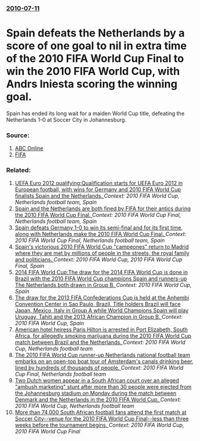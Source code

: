 ### [2010-07-11](/news/2010/07/11/index.md)

# Spain defeats the Netherlands by a score of one goal to nil in extra time of the 2010 FIFA World Cup Final to win the 2010 FIFA World Cup, with Andrs Iniesta scoring the winning goal. 

Spain has ended its long wait for a maiden World Cup title, defeating the Netherlands 1-0 at Soccer City in Johannesburg.


### Source:

1. [ABC Online](http://www.abc.net.au/news/stories/2010/07/12/2950575.htm)
2. [FIFA](http://www.fifa.com/worldcup/matches/round=249721/match=300061509/index.html)

### Related:

1. [UEFA Euro 2012 qualifying:Qualification starts for UEFA Euro 2012 in European football, with wins for Germany and 2010 FIFA World Cup finalists Spain and the Netherlands. ](/news/2010/09/3/uefa-euro-2012-qualifying-pqualification-starts-for-uefa-euro-2012-in-european-football-with-wins-for-germany-and-2010-fifa-world-cup-final.md) _Context: 2010 FIFA World Cup, Netherlands football team, Spain_
2. [Spain and the Netherlands are both fined by FIFA for their antics during the 2010 FIFA World Cup Final. ](/news/2010/08/3/spain-and-the-netherlands-are-both-fined-by-fifa-for-their-antics-during-the-2010-fifa-world-cup-final.md) _Context: 2010 FIFA World Cup Final, Netherlands football team, Spain_
3. [Spain defeats Germany 1-0 to win its semi-final and for its first time, along with Netherlands make the 2010 FIFA World Cup Final. ](/news/2010/07/7/spain-defeats-germany-1-0-to-win-its-semi-final-and-for-its-first-time-along-with-netherlands-make-the-2010-fifa-world-cup-final.md) _Context: 2010 FIFA World Cup Final, Netherlands football team, Spain_
4. [Spain's victorious 2010 FIFA World Cup "campeones" return to Madrid where they are met by millions of people in the streets, the royal family and politicians. ](/news/2010/07/12/spain-s-victorious-2010-fifa-world-cup-campeones-return-to-madrid-where-they-are-met-by-millions-of-people-in-the-streets-the-royal-famil.md) _Context: 2010 FIFA World Cup, 2010 FIFA World Cup Final, Spain_
5. [2014 FIFA World Cup:The draw for the 2014 FIFA World Cup is done in Brazil with the 2010 FIFA World Cup champions Spain and runners-up The Netherlands both drawn in Group B. ](/news/2013/12/6/2014-fifa-world-cup-pthe-draw-for-the-2014-fifa-world-cup-is-done-in-brazil-with-the-2010-fifa-world-cup-champions-spain-and-runners-up-the.md) _Context: 2010 FIFA World Cup, Spain_
6. [The draw for the 2013 FIFA Confederations Cup is held at the Anhembi Convention Center in Sao Paulo, Brazil. Title holders Brazil will face Japan, Mexico, Italy in Group A while World Champions Spain will play Uruguay, Tahiti and the 2013 African Champion in Group B. ](/news/2012/12/1/the-draw-for-the-2013-fifa-confederations-cup-is-held-at-the-anhembi-convention-center-in-sapso-paulo-brazil-title-holders-brazil-will-face.md) _Context: 2010 FIFA World Cup, Spain_
7. [American hotel heiress Paris Hilton is arrested in Port Elizabeth, South Africa, for allegedly smoking marijuana during the 2010 FIFA World Cup match between Brazil and the Netherlands. ](/news/2010/07/2/american-hotel-heiress-paris-hilton-is-arrested-in-port-elizabeth-south-africa-for-allegedly-smoking-marijuana-during-the-2010-fifa-world.md) _Context: 2010 FIFA World Cup, Netherlands football team_
8. [The 2010 FIFA World Cup runner-up Netherlands national football team embarks on an open-top boat tour of Amsterdam's canals drinking beer, lined by hundreds of thousands of people. ](/news/2010/07/13/the-2010-fifa-world-cup-runner-up-netherlands-national-football-team-embarks-on-an-open-top-boat-tour-of-amsterdam-s-canals-drinking-beer-l.md) _Context: 2010 FIFA World Cup Final, Netherlands football team_
9. [Two Dutch women appear in a South African court over an alleged "ambush marketing" stunt after more than 30 people were ejected from the Johannesburg stadium on Monday during the match between Denmark and the Netherlands in the 2010 FIFA World Cup. ](/news/2010/06/16/two-dutch-women-appear-in-a-south-african-court-over-an-alleged-ambush-marketing-stunt-after-more-than-30-people-were-ejected-from-the-joh.md) _Context: 2010 FIFA World Cup, Netherlands football team_
10. [More than 74,000 South African football fans attend the first match at Soccer City--venue for the 2010 FIFA World Cup Final--less than three weeks before the tournament begins. ](/news/2010/05/22/more-than-74-000-south-african-football-fans-attend-the-first-match-at-soccer-cityavenue-for-the-2010-fifa-world-cup-finalaless-than-thr.md) _Context: 2010 FIFA World Cup, 2010 FIFA World Cup Final_
